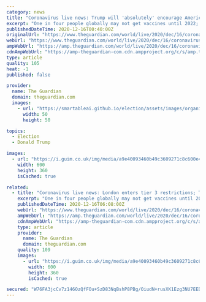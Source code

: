 ```yaml
---
category: news
title: "Coronavirus live news: Trump will 'absolutely' encourage Americans to take Covid vaccine, says press secretary"
excerpt: "One in four people globally may not get vaccines until 2022; EU likely to approve vaccine within days; Canada signs deal to accelerate Moderna vaccine deliveries"
publishedDateTime: 2020-12-16T00:40:00Z
originalUrl: "https://www.theguardian.com/world/live/2020/dec/16/coronavirus-live-news-trump-will-absolutely-encourage-americans-to-take-vaccine-says-press-secretary?page=with:block-5fd950d88f08a72f01adbe51"
webUrl: "https://www.theguardian.com/world/live/2020/dec/16/coronavirus-live-news-trump-will-absolutely-encourage-americans-to-take-vaccine-says-press-secretary?page=with:block-5fd950d88f08a72f01adbe51"
ampWebUrl: "https://amp.theguardian.com/world/live/2020/dec/16/coronavirus-live-news-trump-will-absolutely-encourage-americans-to-take-vaccine-says-press-secretary"
cdnAmpWebUrl: "https://amp-theguardian-com.cdn.ampproject.org/c/s/amp.theguardian.com/world/live/2020/dec/16/coronavirus-live-news-trump-will-absolutely-encourage-americans-to-take-vaccine-says-press-secretary"
type: article
quality: 105
heat: -1
published: false

provider:
  name: The Guardian
  domain: theguardian.com
  images:
    - url: "https://smartableai.github.io/election/assets/images/organizations/theguardian.com-50x50.jpg"
      width: 50
      height: 50

topics:
  - Election
  - Donald Trump

images:
  - url: "https://i.guim.co.uk/img/media/a9e40093460b49c3609271c8c600e4790fd83685/0_0_4200_2520/master/4200.jpg?width=300&quality=45&auto=format&fit=max&dpr=2&s=feb9d1fec72b9a323db0e7ecf911894d"
    width: 600
    height: 360
    isCached: true

related:
  - title: "Coronavirus live news: London enters tier 3 restrictions; Trump will 'absolutely' encourage vaccine use"
    excerpt: "One in four people globally may not get vaccines until 2022; EU likely to approve vaccine within days; Canada signs deal to accelerate Moderna vaccine deliveries"
    publishedDateTime: 2020-12-16T06:08:00Z
    webUrl: "https://www.theguardian.com/world/live/2020/dec/16/coronavirus-live-news-trump-will-absolutely-encourage-americans-to-take-vaccine-says-press-secretary?page=with:block-5fd9936a8f08758977b3f0ed"
    ampWebUrl: "https://amp.theguardian.com/world/live/2020/dec/16/coronavirus-live-news-trump-will-absolutely-encourage-americans-to-take-vaccine-says-press-secretary"
    cdnAmpWebUrl: "https://amp-theguardian-com.cdn.ampproject.org/c/s/amp.theguardian.com/world/live/2020/dec/16/coronavirus-live-news-trump-will-absolutely-encourage-americans-to-take-vaccine-says-press-secretary"
    type: article
    provider:
      name: The Guardian
      domain: theguardian.com
    quality: 109
    images:
      - url: "https://i.guim.co.uk/img/media/a9e40093460b49c3609271c8c600e4790fd83685/0_0_4200_2520/master/4200.jpg?width=300&quality=45&auto=format&fit=max&dpr=2&s=feb9d1fec72b9a323db0e7ecf911894d"
        width: 600
        height: 360
        isCached: true

secured: "W76FA3jcCv7z146OzQfFOu+SzD83NqBshP8PBg/OiudN+rusXK1Ezg3NU7EEDiQJnThf60klK90LZqxL9oPlRZ/RewHOTsU4zVPJKX4RhDPsMEB4eaa+PugKpjptxoc+Hwke8pFG4AynGVURR5VQk2ayOfTEzlKuKinh8BvF5S69G4imjb+aAj8ILvvV2KGhiK6XgPw2pggob/NxbPMbt9Kp48gP4vacqhMMyNMzE0LJqnuG756ONKJqsv1c6GWtKfmoGJMNPhyEKo8uD6GUl6yao2blV7bWs6dejIJzlptZDW38vasR2mUvH2+ORuYah0tFONtZPdgTM26EhbyEhZd1JC8KpIhW0V77sUj3BtQ=;muPyU3FFY+pnjJtyJ6zI1Q=="
---
```


